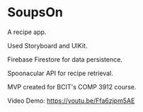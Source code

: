 # SoupsOn
A recipe app.

Used Storyboard and UIKit.

Firebase Firestore for data persistence.

Spoonacular API for recipe retrieval.

MVP created for BCIT's COMP 3912 course.

Video Demo: https://youtu.be/Ffa6zjpm5AE
